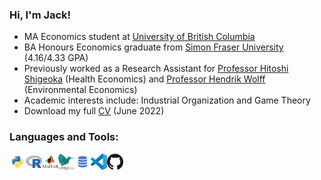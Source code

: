 ### Hi, I'm Jack!
- MA Economics student at [University of British Columbia][ubclink]
- BA Honours Economics graduate from [Simon Fraser University][sfueconlink] (4.16/4.33 GPA)
- Previously worked as a Research Assistant for [Professor Hitoshi Shigeoka][hitoshilink] (Health Economics) and [Professor Hendrik Wolff][hendriklink] (Environmental Economics)
- Academic interests include: Industrial Organization and Game Theory
- Download my full [CV][fullCV] (June 2022)

### Languages and Tools:

[<img align="left" alt="Python" width="26px" src="https://raw.githubusercontent.com/github/explore/80688e429a7d4ef2fca1e82350fe8e3517d3494d/topics/python/python.png" />][pythonsite]
[<img align="left" alt="R" width="26px" src="https://raw.githubusercontent.com/github/explore/80688e429a7d4ef2fca1e82350fe8e3517d3494d/topics/r/r.png" />][rsite]
[<img align="left" alt="MATLAB" width="26px" src="https://raw.githubusercontent.com/github/explore/80688e429a7d4ef2fca1e82350fe8e3517d3494d/topics/matlab/matlab.png" />][matlabsite]
[<img align="left" alt="LaTeX" width="26px" src="https://raw.githubusercontent.com/github/explore/80688e429a7d4ef2fca1e82350fe8e3517d3494d/topics/latex/latex.png" />][latexsite]
[<img align="left" alt="SQL" width="26px" src="https://raw.githubusercontent.com/github/explore/80688e429a7d4ef2fca1e82350fe8e3517d3494d/topics/sql/sql.png" />][sqlsite]
[<img align="left" alt="Visual Studio Code" width="26px" src="https://raw.githubusercontent.com/github/explore/80688e429a7d4ef2fca1e82350fe8e3517d3494d/topics/visual-studio-code/visual-studio-code.png" />][vssite]
[<img align="left" alt="GitHub" width="26px" src="https://raw.githubusercontent.com/github/explore/78df643247d429f6cc873026c0622819ad797942/topics/github/github.png" />][githubsite]

[tselink]: https://www.tse-fr.eu/
[sfueconlink]: http://www.sfu.ca/economics.html
[hendriklink]: http://www.sfu.ca/economics/about/faculty/current/hendrik-wolff.html
[hitoshilink]: https://www.sfu.ca/economics/about/faculty/current/hitoshi-shigeoka.html
[fullCV]: https://github.com/jack-madison/jack-madison/raw/main/jack_madison_CV.pdf
[sdclink]: https://github.com/Self-Driving-Cities
[githubsite]: https://github.com/
[latexsite]: https://www.latex-project.org/
[matlabsite]: https://www.mathworks.com/products/matlab.html
[pythonsite]: https://www.python.org/
[rsite]: https://www.r-project.org/
[sqlsite]: https://en.wikipedia.org/wiki/SQL
[vssite]: https://code.visualstudio.com/
[ubclink]: https://www.ubc.ca

